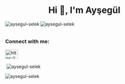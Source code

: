 <h1 align="center">Hi 👋, I'm Ayşegül</h1>

<p><img align="left" src="https://github-readme-stats.vercel.app/api/top-langs?username=aysegul-selek&show_icons=true&locale=en&layout=compact" alt="aysegul-selek" /></p>
<p align="left"> <img src="https://komarev.com/ghpvc/?username=aysegul-selek&label=Profile%20views&color=0e75b6&style=flat" alt="aysegul-selek" /> </p>

<p align="left"> <a href="https://twitter.com/" target="blank"><img src="https://img.shields.io/twitter/follow/?logo=twitter&style=for-the-badge" alt="" /></a> </p>

<h3 align="left">Connect with me:</h3>
<p align="left">
<a href="https://linkedin.com/in/https://www.linkedin.com/in/ay%c5%9feg%c3%bcl-selek-9818a5116/" target="blank"><img align="center" src="https://raw.githubusercontent.com/rahuldkjain/github-profile-readme-generator/master/src/images/icons/Social/linked-in-alt.svg" alt="https://www.linkedin.com/in/ay%c5%9feg%c3%bcl-selek-9818a5116/" height="30" width="40" /></a>
</p>





<p>&nbsp;<img align="center" src="https://github-readme-stats.vercel.app/api?username=aysegul-selek&show_icons=true&locale=en" alt="aysegul-selek" /></p>

<p><img align="center" src="https://github-readme-streak-stats.herokuapp.com/?user=aysegul-selek&" alt="aysegul-selek" /></p>
